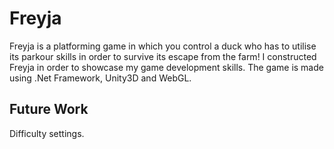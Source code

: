 # Freyja
Freyja is a platforming game in which you control a duck who has to utilise its parkour skills in order to survive its escape from the farm! I constructed Freyja in order to showcase my game development skills. The game is made using .Net Framework, Unity3D and WebGL.

## Future Work
Difficulty settings.
